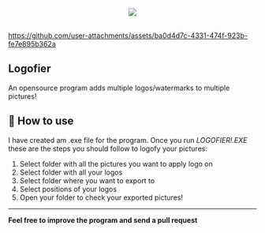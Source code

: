 <div align="center">
    <img src="https://skillicons.dev/icons?i=python" />
</div>
<br/>

https://github.com/user-attachments/assets/ba0d4d7c-4331-474f-923b-fe7e895b362a

## Logofier
An opensource program adds multiple logos/watermarks to multiple pictures!

## 🤔 How to use

I have created am .exe file for the program. Once you run *LOGOFIER!.EXE* these are the steps you should follow to logofy your pictures:

1. Select folder with all the pictures you want to apply logo on
2. Select folder with all your logos
3. Select folder where you want to export to
4. Select positions of your logos
5. Open your folder to check your exported pictures!

------------

**Feel free to improve the program and send a pull request**
